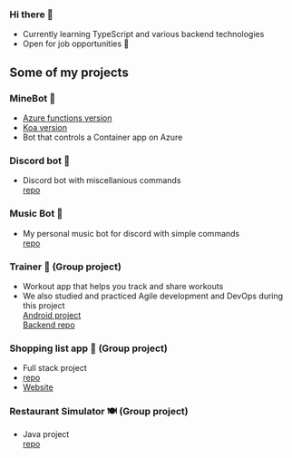 ### Hi there 👋

- Currently learning TypeScript and various backend technologies
- Open for job opportunities 💼

## **Some of my projects**

### MineBot 🤖

- [Azure functions version](https://github.com/ollivarila/minebot)
- [Koa version](https://github.com/ollivarila/minebot-koa)
- Bot that controls a Container app on Azure

### Discord bot 🤖

- Discord bot with miscellanious commands  
[repo](https://github.com/ollivarila/crea-discord-bot)

### Music Bot 🎵

- My personal music bot for discord with simple commands  
[repo](https://github.com/ollivarila/music-bot)

### Trainer 💪 (Group project)

- Workout app that helps you track and share workouts
- We also studied and practiced Agile development and DevOps during this project  
[Android project](https://github.com/JoonasMV/Trainer)  
[Backend repo](https://github.com/ollivarila/Trainer-API)

### Shopping list app 🛒 (Group project)

- Full stack project
- [repo](https://github.com/ollivarila/group3-web-project)
- [Website](https://shopping-list-app.fly.dev)


### Restaurant Simulator 🍽 (Group project)

- Java project  
[repo](https://github.com/JoonasMV/SimulaatioProjekti)


